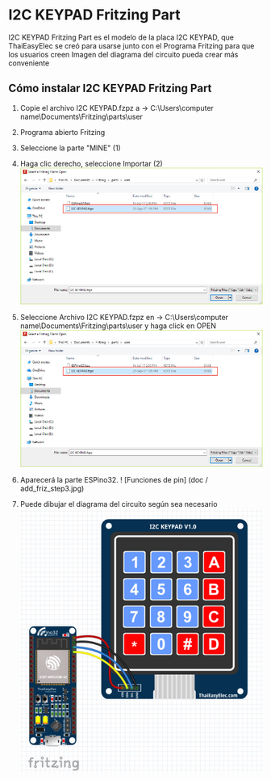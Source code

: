 ﻿# I2C KEYPAD Fritzing Part

I2C KEYPAD Fritzing Part es el modelo de la placa I2C KEYPAD, que ThaiEasyElec se creó para usarse junto con el Programa Fritzing para que los usuarios creen
 Imagen del diagrama del circuito pueda  crear más conveniente
 
## Cómo instalar I2C KEYPAD Fritzing Part

1. Copie el archivo I2C KEYPAD.fzpz a -> C:\Users\computer name\Documents\Fritzing\parts\user

2. Programa abierto Fritzing
3. Seleccione la parte "MINE" (1)

4. Haga clic derecho, seleccione Importar (2)
![Pin Functions](doc/add_friz_step2.jpg)

5. Seleccione Archivo I2C KEYPAD.fzpz en -> C:\Users\computer name\Documents\Fritzing\parts\user y haga click en OPEN 
![Pin Functions](doc/add_friz_step2.jpg)

6. Aparecerá la parte ESPino32.
! [Funciones de pin] (doc / add_friz_step3.jpg)

7. Puede dibujar el diagrama del circuito según sea necesario
![Pin Functions](doc/espino32diagram.jpg)
